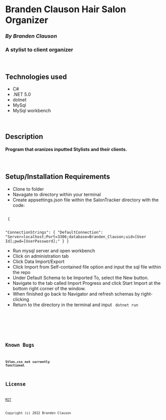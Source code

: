 
# Branden Clauson Hair Salon Organizer

### ***By Branden Clauson***
### A stylist to client organizer

<p>&nbsp<p>

## **Technologies used**

* C#
* .NET 5.0
* dotnet
* MySql
* MySql workbench

<p>&nbsp<p>

## **Description**

#### Program that oranizes inputted Stylists and their clients.


<p>&nbsp<p>

## **Setup/Installation Requirements**
* Clone to folder
* Navagate to directory within your terminal
* Create appsettings.json file within the SalonTracker directory with the code:
 <code> 
 {
  
  "ConnectionStrings": {
    "DefaultConnection": "Server=localhost;Port=3306;database=Branden_Clauson;uid=[User Id];pwd=[UserPassword];"
  }
}
</code>

* Run mysql server and open workbench
* Click on administration tab
* Click Data Import/Export
* Click Import from Self-contained file option and input the sql file within the repo
* Under Default Schema to be Imported To, select the New button.
* Navigate to the tab called Import Progress and click Start Import at the bottom right corner of the window.
* When finished go back to Navigator and refresh schemas by right-clicking
* Return to the directory in the terminal and input <code> dotnet run <code>


<p>&nbsp<p>

## **Known Bugs**

#### Stles.css not currently functional

## **License**

[MIT](LICENSE.txt)

Copyright (c) 2022 Branden Clauson

<p>&nbsp<p>
